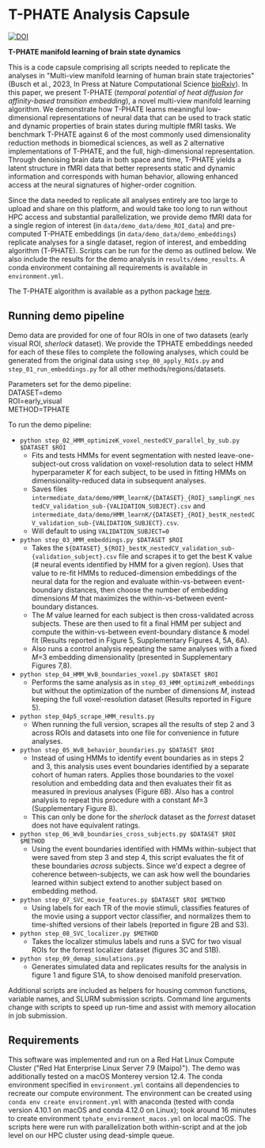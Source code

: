 # T-PHATE Analysis Capsule

[![DOI](https://zenodo.org/badge/529971243.svg)](https://zenodo.org/badge/latestdoi/529971243)


**T-PHATE manifold learning of brain state dynamics**

This is a code capsule comprising all scripts needed to replicate the analyses in "Multi-view manifold learning of human brain state trajectories" (Busch et al., 2023, In Press at Nature Computational Science [bioRxiv](https://www.biorxiv.org/content/10.1101/2022.05.03.490534v4)). In this paper, we present T-PHATE (_temporal potential of heat diffusion for affinity-based transition embedding_), a novel multi-view manifold learning algorithm. We demonstrate how T-PHATE learns meaningful low-dimensional representations of neural data that can be used to track static and dynamic properties of brain states during multiple fMRI tasks. We benchmark T-PHATE against 6 of the most commonly used dimensionality reduction methods in biomedical sciences, as well as 2 alternative implementations of T-PHATE, and the full, high-dimensional representation. Through denoising brain data in both space and time, T-PHATE yields a latent structure in fMRI data that better represents static and dynamic information and corresponds with human behavior, allowing enhanced access at the neural signatures of higher-order cognition.  

Since the data needed to replicate all analyses entirely are too large to upload and share on this platform, and would take too long to run without HPC access and substantial parallelization, we provide demo fMRI data for a single region of interest (in `data/demo_data/demo_ROI_data`) and pre-computed T-PHATE embeddings (in `data/demo_data/demo_embeddings`) replicate analyses for a single dataset, region of interest, and embedding algorithm (T-PHATE). Scripts can be run for the demo as outlined below. We also include the results for the demo analysis in `results/demo_results`. A conda environment containing all requirements is available in `environment.yml`. 

The T-PHATE algorithm is available as a python package [here](https://github.com/KrishnaswamyLab/TPHATE).

## Running demo pipeline
Demo data are provided for one of four ROIs in one of two datasets (early visual ROI, _sherlock_ dataset). We provide the TPHATE embeddings needed for each of these files to complete the following analyses, which could be generated from the original data using `step_00_apply_ROIs.py` and `step_01_run_embeddings.py` for all other methods/regions/datasets.

Parameters set for the demo pipeline:      
DATASET=demo      
ROI=early_visual     
METHOD=TPHATE       

To run the demo pipeline:
- `python step_02_HMM_optimizeK_voxel_nestedCV_parallel_by_sub.py $DATASET $ROI`
    - Fits and tests HMMs for event segmentation with nested leave-one-subject-out cross validation on voxel-resolution data to select HMM hyperparameter _K_ for each subject, to be used in fitting HMMs on dimensionality-reduced data in subsequent analyses.
    - Saves files `intermediate_data/demo/HMM_learnK/{DATASET}_{ROI}_samplingK_nestedCV_validation_sub-{VALIDATION_SUBJECT}.csv` and `intermediate_data/demo/HMM_learnK/{DATASET}_{ROI}_bestK_nestedCV_validation_sub-{VALIDATION_SUBJECT}.csv`.
    - Will default to using `VALIDATION_SUBJECT=0`
- `python step_03_HMM_embeddings.py $DATASET $ROI ` 
    - Takes the `${DATASET}_${ROI}_bestK_nestedCV_validation_sub-{validation_subject}.csv` file and scrapes it to get the best K value (# neural events identified by HMM for a given region). Uses that value to re-fit HMMs to reduced-dimension embeddings of the neural data for the region and evaluate within-vs-between event-boundary distances, then choose the number of embedding dimensions _M_ that maximizes the within-vs-between event-boundary distances. 
    - The _M_ value learned for each subject is then cross-validated across subjects. These are then used to fit a final HMM per subject and compute the within-vs-between event-boundary distance & model fit (Results reported in Figure 5, Supplementary Figures 4, 5A, 6A). 
    - Also runs a control analysis repeating the same analyses with a fixed _M_=3 embedding dimensionality (presented in Supplementary Figures 7,8).
- `python step_04_HMM_WvB_boundaries_voxel.py $DATASET $ROI`
    - Performs the same analysis as in `step_03_HMM_optimizeM_embeddings` but without the optimization of the number of dimensions _M_, instead keeping the full voxel-resolution dataset (Results reported in Figure 5).
- `python step_04p5_scrape_HMM_results.py` 
    - When running the full version, scrapes all the results of step 2 and 3 across ROIs and datasets into one file for convenience in future analyses. 
- `python step_05_WvB_behavior_boundaries.py $DATASET $ROI` 
    - Instead of using HMMs to identify event boundaries as in steps 2 and 3, this analysis uses event boundaries identified by a separate cohort of human raters. Applies those boundaries to the voxel resolution and embedding data and then evaluates their fit as measured in previous analyses (Figure 6B). Also has a control analysis to repeat this procedure with a constant _M_=3 (Supplementary Figure 8).
    - This can only be done for the _sherlock_ dataset as the _forrest_ dataset does not have equivalent ratings.
- `python step_06_WvB_boundaries_cross_subjects.py $DATASET $ROI $METHOD`
    - Using the event boundaries identified with HMMs within-subject that were saved from step 3 and step 4, this script evaluates the fit of these boundaries _across_ subjects. Since we'd expect a degree of coherence between-subjects, we can ask how well the boundaries learned within subject extend to another subject based on embedding method.
- `python step_07_SVC_movie_features.py $DATASET $ROI $METHOD`
    - Using labels for each TR of the movie stimuli, classifies features of the movie using a support vector classifier, and normalizes them to time-shifted versions of their labels (reported in figure 2B and S3).
- `python step_08_SVC_localizer.py $METHOD`
    - Takes the localizer stimulus labels and runs a SVC for two visual ROIs for the forrest localizer dataset (figures 3C and S1B).
- `python step_09_demap_simulations.py`
    - Generates simulated data and replicates results for the analysis in figure 1 and figure S1A, to show denoised manifold preservation.
 
Additional scripts are included as helpers for housing common functions, variable names, and SLURM submission scripts. Command line arguments change with scripts to speed up run-time and assist with memory allocation in job submission.

## Requirements
This software was implemented and run on a Red Hat Linux Compute Cluster ("Red Hat Enterprise Linux Server 7.9 (Maipo)"). The demo was additionally tested on a macOS Monterey version 12.4. The conda environment specified in `environment.yml` contains all dependencies to recreate our compute environment. The environment can be created using `conda env create environment.yml` with anaconda (tested with conda version 4.10.1 on macOS and conda 4.12.0 on Linux); took around 16 minutes to create environment `tphate_environment_macos.yml` on local macOS. The scripts here were run with parallelization both within-script and at the job level on our HPC cluster using dead-simple queue. 
